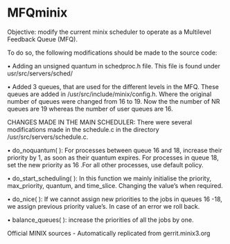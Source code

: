 # MFQminix
Objective: modify the current minix scheduler to operate as a Multilevel Feedback Queue (MFQ).

To do so, the following modifications should be made to the source code:

• Adding an unsigned quantum in schedproc.h file. This file
is found under usr/src/servers/sched/

• Added 3 queues, that are used for the different levels in the
MFQ. These queues are added in /usr/src/include/minix/config.h.
Where the original number of queues were changed from 16 to 19.
Now the the number of NR queues are 19 whereas the number of user
queues are 16.

CHANGES MADE IN THE MAIN SCHEDULER:
There were several modifications made in the schedule.c in
the directory /usr/src/servers/schedule.c.

• do_noquantum( ): For processes between queue 16 and 18,
increase their priority by 1, as soon as their quantum expires. For
processes in queue 18, set the new priority as 16 .For all other
processes, use default policy.

• do_start_scheduling( ): In this function we mainly initialise the
priority, max_priority, quantum, and time_slice. Changing the value’s
when required.

• do_nice( ): If we cannot assign new priorities to the jobs in
queues 16 -18, we assign previous priority value’s. In case of an
error we roll back.

• balance_queues( ): increase the priorities of all the jobs by
one.

Official MINIX sources - Automatically replicated from gerrit.minix3.org
